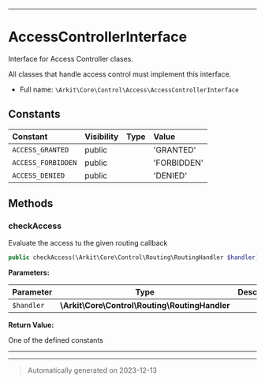 ***

# AccessControllerInterface

Interface for Access Controller clases.

All classes that handle access control must implement this interface.

* Full name: `\Arkit\Core\Control\Access\AccessControllerInterface`


## Constants

| Constant | Visibility | Type | Value |
|:---------|:-----------|:-----|:------|
|`ACCESS_GRANTED`|public| |&#039;GRANTED&#039;|
|`ACCESS_FORBIDDEN`|public| |&#039;FORBIDDEN&#039;|
|`ACCESS_DENIED`|public| |&#039;DENIED&#039;|

## Methods


### checkAccess

Evaluate the access tu the given routing callback

```php
public checkAccess(\Arkit\Core\Control\Routing\RoutingHandler $handler): string
```








**Parameters:**

| Parameter | Type | Description |
|-----------|------|-------------|
| `$handler` | **\Arkit\Core\Control\Routing\RoutingHandler** |  |


**Return Value:**

One of the defined constants




***


***
> Automatically generated on 2023-12-13
